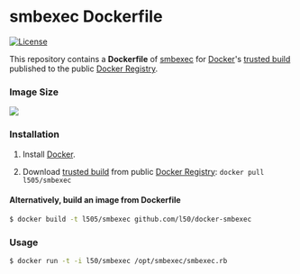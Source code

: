 smbexec Dockerfile
===================

[![License](http://img.shields.io/:license-mit-blue.svg)](http://doge.mit-license.org)

This repository contains a **Dockerfile** of [smbexec](https://github.com/pentestgeek/smbexec) for [Docker](https://www.docker.io/)'s [trusted build](https://index.docker.io/u/l505/smbexec) published to the public [Docker Registry](https://index.docker.io/).


### Image Size
[![](https://badge.imagelayers.io/l505/smbexec:latest.svg)](https://imagelayers.io/?images=l505/smbexec:latest 'Get your own badge on imagelayers.io')

### Installation

1. Install [Docker](https://www.docker.io/).

2. Download [trusted build](https://index.docker.io/u/l505/smbexec) from public [Docker Registry](https://index.docker.io/): `docker pull l505/smbexec`

#### Alternatively, build an image from Dockerfile
```bash
$ docker build -t l505/smbexec github.com/l50/docker-smbexec
```
### Usage
```bash
$ docker run -t -i l50/smbexec /opt/smbexec/smbexec.rb
```

